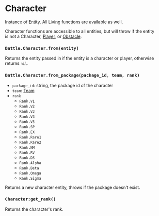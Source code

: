 # Character

Instance of [Entity](/client/lua-api/entity). All [Living](/client/lua-api/living) functions are available as well.

Character functions are accessible to all entities, but will throw if the entity is not a Character, [Player](/client/lua-api/player), or [Obstacle](/client/lua-api/obstacle).

### `Battle.Character.from(entity)`

Returns the entity passed in if the entity is a character or player, otherwise returns `nil`.

### `Battle.Character.from_package(package_id, team, rank)`

- `package_id`: string, the package id of the character
- `team`: [Team](/client/lua-api/entity#entityset_teamteam)
- `rank`
  - `Rank.V1`
  - `Rank.V2`
  - `Rank.V3`
  - `Rank.V4`
  - `Rank.V5`
  - `Rank.SP`
  - `Rank.EX`
  - `Rank.Rare1`
  - `Rank.Rare2`
  - `Rank.NM`
  - `Rank.RV`
  - `Rank.DS`
  - `Rank.Alpha`
  - `Rank.Beta`
  - `Rank.Omega`
  - `Rank.Sigma`

Returns a new character entity, throws if the package doesn't exist.

### `Character:get_rank()`

Returns the character's rank.
